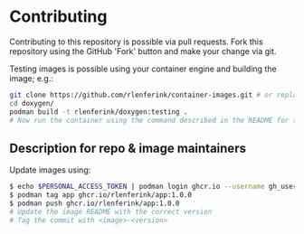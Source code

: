 # Contributing

Contributing to this repository is possible via pull requests.
Fork this repository using the GitHub 'Fork' button and make your change via git.

Testing images is possible using your container engine and building the image; e.g.:

```bash
git clone https://github.com/rlenferink/container-images.git # or replace with the url of your fork
cd doxygen/
podman build -t rlenferink/doxygen:testing .
# Now run the container using the command described in the README for the applicable image. In this case the 'doxygen' image.
```

## Description for repo & image maintainers

Update images using:

```bash
$ echo $PERSONAL_ACCESS_TOKEN | podman login ghcr.io --username gh_username --password-stdin
$ podman tag app ghcr.io/rlenferink/app:1.0.0
$ podman push ghcr.io/rlenferink/app:1.0.0
# Update the image README with the correct version
# Tag the commit with <image>-<version>
```

